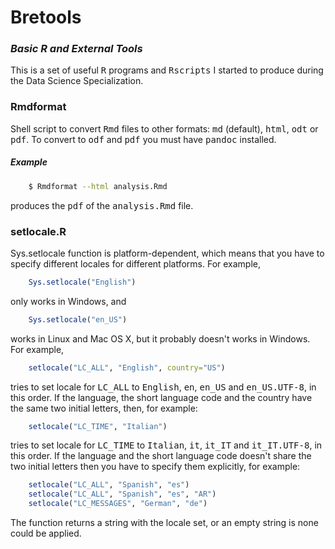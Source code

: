 # Bretools

### *Basic R and External Tools*

This is a set of useful <tt>R</tt> programs and <tt>Rscripts</tt> I started to
produce during the Data Science Specialization.

### Rmdformat
Shell script to convert <tt>Rmd</tt> files to other formats: <tt>md</tt>
(default), <tt>html</tt>, <tt>odt</tt> or <tt>pdf</tt>. To convert to
<tt>odf</tt> and <tt>pdf</tt> you must have <tt>pandoc</tt> installed.

##### Example
```sh
    $ Rmdformat --html analysis.Rmd
```
produces the <tt>pdf</tt> of the <tt>analysis.Rmd</tt> file.

### setlocale.R
Sys.setlocale function is platform-dependent, which means that you have to
specify different locales for different platforms. For example,
```R
    Sys.setlocale("English")
```
only works in Windows, and
```R
    Sys.setlocale("en_US")
```
works in Linux and Mac OS X, but it probably doesn't works in Windows.
For example,
```R
    setlocale("LC_ALL", "English", country="US")
```
tries to set locale for <tt>LC_ALL</tt> to <tt>English</tt>, <tt>en</tt>,
<tt>en_US</tt> and <tt>en_US.UTF-8</tt>, in this order. If the language, the
short language code and the country have the same two initial letters, then,
for example:
```R
    setlocale("LC_TIME", "Italian")
```
tries to set locale for <tt>LC_TIME</tt> to <tt>Italian</tt>, <tt>it</tt>,
<tt>it_IT</tt> and <tt>it_IT.UTF-8</tt>, in this order. If the language and the
short language code doesn't share the two initial letters then you have to
specify them explicitly, for example:
```R
    setlocale("LC_ALL", "Spanish", "es")
    setlocale("LC_ALL", "Spanish", "es", "AR")
    setlocale("LC_MESSAGES", "German", "de")
```

The function returns a string with the locale set, or an empty string is none
could be applied.
